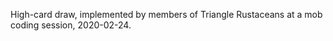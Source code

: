 High-card draw, implemented by members of Triangle Rustaceans at a mob coding 
session, 2020-02-24.
